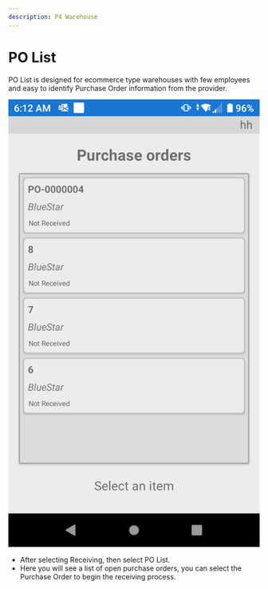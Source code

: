 ```yaml
---
description: P4 Warehouse
---
```


# PO List

PO List is designed for ecommerce type warehouses with few employees and easy to identify Purchase Order information from the provider.

![PO List P4 Warehouse](<../.gitbook/assets/PO List.png>)

* After selecting Receiving, then select PO List.
* Here you will see a list of open purchase orders, you can select the Purchase Order to begin the receiving process.
